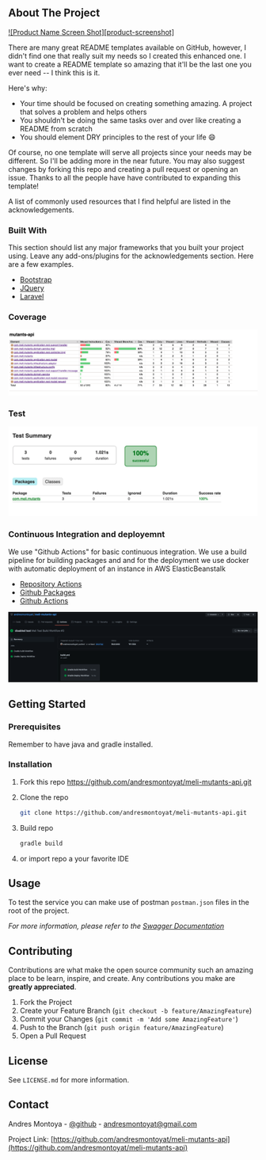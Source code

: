 ## About The Project

[![Product Name Screen Shot][product-screenshot]](https://example.com)

There are many great README templates available on GitHub, however, I didn't find one that really suit my needs so I created this enhanced one. I want to create a README template so amazing that it'll be the last one you ever need -- I think this is it.

Here's why:
* Your time should be focused on creating something amazing. A project that solves a problem and helps others
* You shouldn't be doing the same tasks over and over like creating a README from scratch
* You should element DRY principles to the rest of your life :smile:

Of course, no one template will serve all projects since your needs may be different. So I'll be adding more in the near future. You may also suggest changes by forking this repo and creating a pull request or opening an issue. Thanks to all the people have have contributed to expanding this template!

A list of commonly used resources that I find helpful are listed in the acknowledgements.

### Built With

This section should list any major frameworks that you built your project using. Leave any add-ons/plugins for the acknowledgements section. Here are a few examples.
* [Bootstrap](https://getbootstrap.com)
* [JQuery](https://jquery.com)
* [Laravel](https://laravel.com)

### Coverage
![image](coverage.png)

### Test

![image](test.png)

### Continuous Integration and deployemnt

We use "Github Actions" for basic continuous integration. We use a build pipeline for building packages and
and for the deployment we use docker with automatic deployment of an instance in AWS ElasticBeanstalk


- [Repository Actions](https://github.com/andresmontoyat/meli-mutants-api/actions)
- [Github Packages](https://docs.github.com/en/packages)
- [Github Actions](https://docs.github.com/en/actions)

![image](github-actions.png)

## Getting Started

### Prerequisites

Remember to have java and gradle installed.

### Installation

1. Fork this repo https://github.com/andresmontoyat/meli-mutants-api.git

2. Clone the repo
   ```sh
   git clone https://github.com/andresmontoyat/meli-mutants-api.git
   ```
3. Build repo 
   ```sh
   gradle build
   ```
4. or import repo a your favorite IDE


## Usage

To test the service you can make use of postman `postman.json` files in the root of the project.

_For more information, please refer to the [Swagger Documentation](http://meli-test-prod-env.us-east-1.elasticbeanstalk.com/swagger-ui.html)_

## Contributing

Contributions are what make the open source community such an amazing place to be learn, inspire, and create. Any contributions you make are **greatly appreciated**.

1. Fork the Project
2. Create your Feature Branch (`git checkout -b feature/AmazingFeature`)
3. Commit your Changes (`git commit -m 'Add some AmazingFeature'`)
4. Push to the Branch (`git push origin feature/AmazingFeature`)
5. Open a Pull Request

## License

See `LICENSE.md` for more information.

## Contact

Andres Montoya - [@github](https://github.com/andresmontoyat) - andresmontoyat@gmail.com

Project Link: [https://github.com/andresmontoyat/meli-mutants-api](https://github.com/andresmontoyat/meli-mutants-api)
